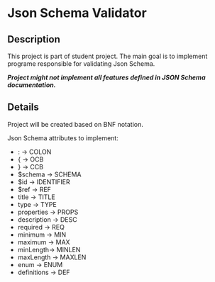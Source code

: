 # Json Schema Validator

## Description

This project is part of student project. The main goal is to implement programe responsible for validating Json Schema.

***Project might not implement all features defined in JSON Schema documentation.***

## Details

Project will be created based on BNF notation.

Json Schema attributes to implement:
  - : -> COLON
  - { -> OCB
  - } -> CCB
  - $schema -> SCHEMA
  - $id -> IDENTIFIER
  - $ref -> REF
  - title -> TITLE
  - type -> TYPE
  - properties -> PROPS
  - description -> DESC
  - required -> REQ
  - minimum -> MIN
  - maximum -> MAX
  - minLength-> MINLEN
  - maxLength -> MAXLEN
  - enum -> ENUM
  - definitions -> DEF